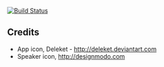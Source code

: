 [![Build Status](https://travis-ci.org/timgreen/recite.png?branch=master)](https://travis-ci.org/timgreen/recite)

## Credits

   * App icon, Deleket - http://deleket.deviantart.com
   * Speaker icon, http://designmodo.com
